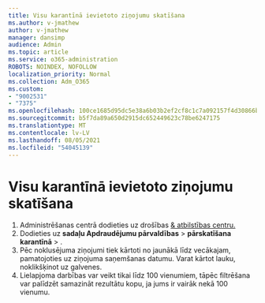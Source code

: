 ```yaml
---
title: Visu karantīnā ievietoto ziņojumu skatīšana
ms.author: v-jmathew
author: v-jmathew
manager: dansimp
audience: Admin
ms.topic: article
ms.service: o365-administration
ROBOTS: NOINDEX, NOFOLLOW
localization_priority: Normal
ms.collection: Adm_O365
ms.custom:
- "9002531"
- "7375"
ms.openlocfilehash: 100ce1685d95dc5e38a6b03b2ef2cf8c1c7a092157f4d30866b3dd36375ae2f0
ms.sourcegitcommit: b5f7da89a650d2915dc652449623c78be6247175
ms.translationtype: MT
ms.contentlocale: lv-LV
ms.lasthandoff: 08/05/2021
ms.locfileid: "54045139"
---
```

# <a name="view-all-quarantined-messages"></a>Visu karantīnā ievietoto ziņojumu skatīšana

1. Administrēšanas centrā dodieties uz drošības [& atbilstības centru.](https://go.microsoft.com/fwlink/p/?linkid=2077143)
2. Dodieties uz **sadaļu Apdraudējumu pārvaldības**  >  **pārskatīšana karantīnā**  >  .
3. Pēc noklusējuma ziņojumi tiek kārtoti no jaunākā līdz vecākajam, pamatojoties uz ziņojuma saņemšanas datumu. Varat kārtot lauku, noklikšķinot uz galvenes.
4. Lielapjoma darbības var veikt tikai līdz 100 vienumiem, tāpēc filtrēšana var palīdzēt samazināt rezultātu kopu, ja jums ir vairāk nekā 100 vienumu.
